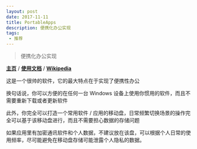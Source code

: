 ```yaml
---
layout: post
date: 2017-11-11
title: PortableApps
description: 便携化办公实现
tags:
 - 推荐
---
```


> 便携化办公实现

**[主页](https://portableapps.com/)** / **[使用文档](https://portableapps.com/about/what_is_a_portable_app#definition)** / **[Wikipedia](https://en.wikipedia.org/wiki/PortableApps.com)**

<!--more-->

这是一个很帅的软件，它的最大特点在于实现了便携性办公

换句话说，你可以方便的在任何一台 Windows 设备上使用你惯用的软件，而且不需要重新下载或者更新软件

此外，你完全可以打造一个常用软件 / 应用的移动盘，日常频繁切换场景的操作完全可以基于该移动盘进行，而且不需要担心数据的存储问题

如果应用里有加密通讯软件和个人数据，不建议放在该盘，可以根据个人日常的使用频率，尽可能避免在移动盘存储可能泄露个人隐私的数据。